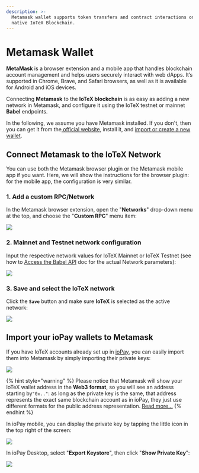 ```yaml
---
description: >-
  Metamask wallet supports token transfers and contract interactions on the
  native IoTeX Blockchain.
---
```


# Metamask Wallet

**MetaMask** is a browser extension and a mobile app that handles blockchain account management and helps users securely interact with web dApps. It’s supported in Chrome, Brave, and Safari browsers, as well as it is available for Android and iOS devices.

Connecting **Metamask** to the **IoTeX blockchain** is as easy as adding a new network in Metamask, and configure it using the IoTeX testnet or mainnet **Babel** endpoints. 

In the following, we assume you have Metamask installed. If you don't, then you can get it from the[ official website](https://metamask.io/index.html), install it, and [import or create a new wallet](https://metamask.zendesk.com/hc/en-us/articles/360015489531-Getting-Started-With-MetaMask).

## Connect Metamask to the IoTeX Network

You can use both the Metamask browser plugin or the Metamask mobile app if you want. Here, we will show the instructions for the browser plugin: for the mobile app, the configuration is very similar.

### 1. Add a custom RPC/Network

In the Metamask browser extension, open the "**Networks**" drop-down menu at the top, and choose the "**Custom RPC**" menu item:

![](../../.gitbook/assets/image%20%2815%29.png)

### 2. Mainnet and Testnet network configuration

Input the respective network values for IoTeX Mainnet or IoTeX Testnet \(see how to  [Access the Babel API](../../reference/babel-web3-api.md#access-the-babel-api) doc for the actual Network parameters\):

![](../../.gitbook/assets/image%20%2852%29.png)

### 3. Save and select the IoTeX network

Click the **`Save`** button and make sure **IoTeX** is selected as the active network:

![](../../.gitbook/assets/image%20%2842%29.png)

## Import your ioPay wallets to Metamask

If you have IoTeX accounts already set up in [ioPay](https://iopay.iotex.io), you can easily import them into Metamask by simply importing their private keys:

![](../../.gitbook/assets/image%20%2866%29.png)

{% hint style="warning" %}
Please notice that Metamask will show your IoTeX wallet address in the **Web3** **format**, so you will see an address starting by`"0x.."`: as long as the private key is the same, that address represents the exact same blockchain account as in ioPay, they just use different formats for the public address representation. [Read more...](../../basic-concepts/address-conversion.md)
{% endhint %}

In ioPay mobile, you can display the private key by tapping the little icon in the top right of the screen:

![](../../.gitbook/assets/image%20%2862%29.png)

In ioPay Desktop, select "**Export Keystore**", then click "**Show Private Key**":

![](../../.gitbook/assets/image%20%2864%29.png)

